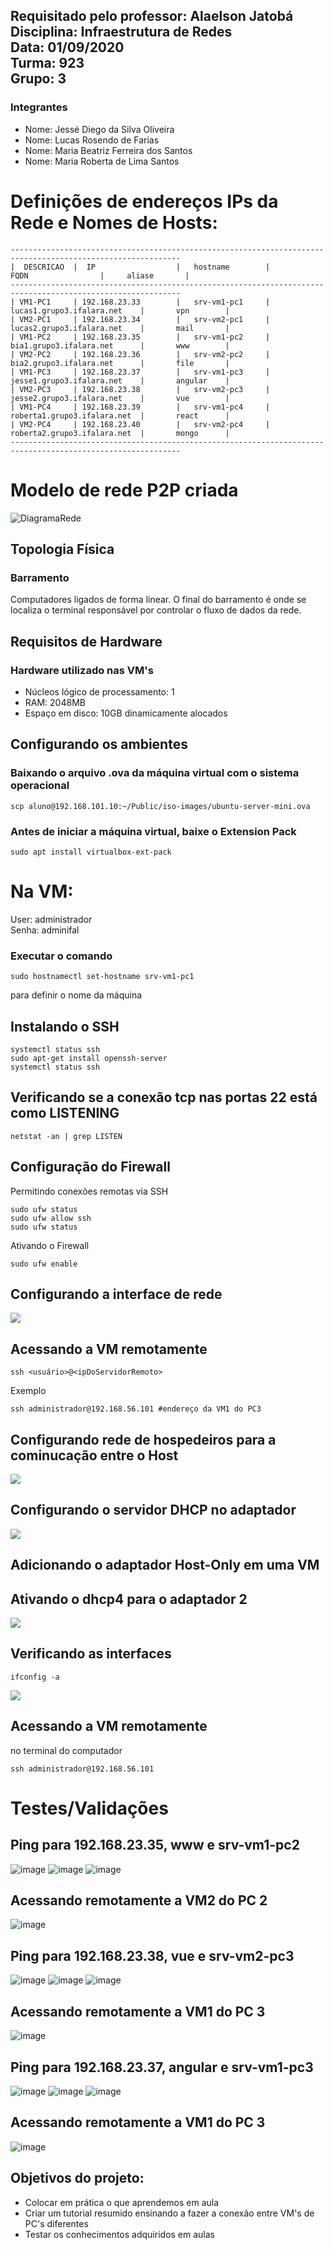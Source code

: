 ## Requisitado pelo professor: Alaelson Jatobá <br /> Disciplina: Infraestrutura de Redes <br /> Data: 01/09/2020 <br /> Turma: 923 <br /> Grupo: 3

### Integrantes
* Nome: Jessé Diego da Silva Oliveira
* Nome: Lucas Rosendo de Farias
* Nome: Maria Beatriz Ferreira dos Santos
* Nome: Maria Roberta de Lima Santos


# Definições de endereços IPs da Rede e Nomes de Hosts:

```
------------------------------------------------------------------------------------------------------------
|  DESCRICAO  |  IP                  |   hostname        |          FQDN                |     aliase       |
------------------------------------------------------------------------------------------------------------
| VM1-PC1     | 192.168.23.33        |   srv-vm1-pc1     | lucas1.grupo3.ifalara.net    |       vpn        |
| VM2-PC1     | 192.168.23.34        |   srv-vm2-pc1     | lucas2.grupo3.ifalara.net    |       mail       |
| VM1-PC2     | 192.168.23.35        |   srv-vm1-pc2     | bia1.grupo3.ifalara.net      |       www        |
| VM2-PC2     | 192.168.23.36        |   srv-vm2-pc2     | bia2.grupo3.ifalara.net      |       file       |
| VM1-PC3     | 192.168.23.37        |   srv-vm1-pc3     | jesse1.grupo3.ifalara.net    |       angular    |
| VM2-PC3     | 192.168.23.38        |   srv-vm2-pc3     | jesse2.grupo3.ifalara.net    |       vue        |
| VM1-PC4     | 192.168.23.39        |   srv-vm1-pc4     | roberta1.grupo3.ifalara.net  |       react      |
| VM2-PC4     | 192.168.23.40        |   srv-vm2-pc4     | roberta2.grupo3.ifalara.net  |       mongo      |
------------------------------------------------------------------------------------------------------------
```

# Modelo de rede P2P criada

![DiagramaRede](https://user-images.githubusercontent.com/64742095/187998980-f5d946bc-e7c4-4514-8161-211bffa7e621.png)

## Topologia Física 
### Barramento
Computadores ligados de forma linear. O final do barramento é onde se localiza o terminal responsável por controlar o fluxo de dados da rede.

## Requisitos de Hardware
### Hardware utilizado nas VM's
* Núcleos lógico de processamento: 1
* RAM: 2048MB
* Espaço em disco: 10GB dinamicamente alocados

## Configurando os ambientes

### Baixando o arquivo .ova da máquina virtual com o sistema operacional 

```
scp aluno@192.168.101.10:~/Public/iso-images/ubuntu-server-mini.ova
```

### Antes de iniciar a máquina virtual, baixe o Extension Pack
```
sudo apt install virtualbox-ext-pack
```

# Na VM:

User: administrador <br />
Senha: adminifal

### Executar o comando 
```
sudo hostnamectl set-hostname srv-vm1-pc1
```
para definir o nome da máquina

## Instalando o SSH
```
systemctl status ssh
sudo apt-get install openssh-server
systemctl status ssh
```

## Verificando se a conexão tcp nas portas 22 está como LISTENING
```
netstat -an | grep LISTEN
```
## Configuração do Firewall
Permitindo conexões remotas via SSH
```
sudo ufw status
sudo ufw allow ssh
sudo ufw status
```
Ativando o Firewall
```
sudo ufw enable
```

## Configurando a interface de rede

<img src="/images/configRedeBridge.png">

## Acessando a VM remotamente

```
ssh <usuário>@<ipDoServidorRemoto>
```
Exemplo

```
ssh administrador@192.168.56.101 #endereço da VM1 do PC3
```

## Configurando rede de hospedeiros para a cominucação entre o Host

<img src="/images/criandoAdapt.png">

## Configurando o servidor DHCP no adaptador

<img src="/images/config2Adapt.png">

## Adicionando o adaptador Host-Only em uma VM

## Ativando o dhcp4 para o adaptador 2
<img src="/images/configAdapt.png">

## Verificando as interfaces

```
ifconfig -a
```
<img src="/images/ifconfig.png">

## Acessando a VM remotamente

no terminal do computador
```
ssh administrador@192.168.56.101
```

# Testes/Validações

## Ping para 192.168.23.35, www e srv-vm1-pc2

![image](https://user-images.githubusercontent.com/64742095/187786254-4d5ebca6-dd72-461e-a079-15652c8b1798.png)
![image](https://user-images.githubusercontent.com/64742095/187786514-b127706d-e87d-4ec1-b9cd-b867d353673f.png)
![image](https://user-images.githubusercontent.com/64742095/187786690-bc3c5d97-585e-4d1a-b961-10366e93d8c4.png)

## Acessando remotamente a VM2 do PC 2

![image](https://user-images.githubusercontent.com/64742095/187787624-16783ef0-55ad-4a57-83af-4b46bc2aaacd.png)

## Ping para 192.168.23.38, vue e srv-vm2-pc3

![image](https://user-images.githubusercontent.com/64742095/187788448-f032ce79-40cb-4803-8ed9-1d9991625b91.png)
![image](https://user-images.githubusercontent.com/64742095/187788571-00e3c118-74ba-4716-8da6-a752fadfb5b8.png)
![image](https://user-images.githubusercontent.com/64742095/187788722-1197ec65-4a27-4f44-a92a-bdeb8ca45cf2.png)

## Acessando remotamente a VM1 do PC 3

![image](https://user-images.githubusercontent.com/64742095/187793287-85bfea8f-6b7f-43b5-bd8b-66323ed7174e.png)

## Ping para 192.168.23.37, angular e srv-vm1-pc3

![image](https://user-images.githubusercontent.com/64742095/187793475-6becf570-0e19-448d-b384-8f1418ec11a5.png)
![image](https://user-images.githubusercontent.com/64742095/187793638-27d11660-c3b7-4ba4-9212-3a0909b7ab67.png)
![image](https://user-images.githubusercontent.com/64742095/187793715-28a2dd39-36fc-4e1e-a6d6-fd0b9cf01ca8.png)
 
 ## Acessando remotamente a VM1 do PC 3
 
 ![image](https://user-images.githubusercontent.com/64742095/187794293-60caeff7-d414-4a8c-826f-b3b0c488f58d.png)


## Objetivos do projeto:
* Colocar em prática o que aprendemos em aula
* Criar um tutorial resumido ensinando a fazer a conexão entre VM's de PC's diferentes 
* Testar os conhecimentos adquiridos em aulas
